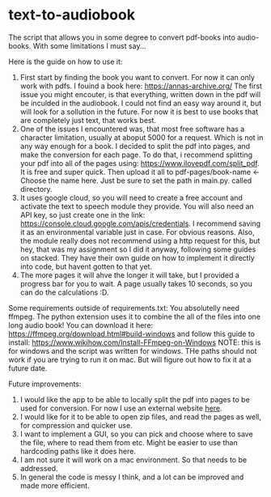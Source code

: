 # text-to-audiobook

The script that allows you in some degree to convert pdf-books into audio-books. With some limitations I must say...

Here is the guide on how to use it:
1. First start by finding the book you want to convert. For now it can only work with pdfs. I fouind a book here: https://annas-archive.org/
The first issue you might encouter, is that everything, written down in the pdf will be inculded in the audiobook. I could not find an easy way around it, but will look for a sollution in the future. For now it is best to use books that are completely just text, that works best. 
2. One of the issues I encountered was, that most free software has a character limitation, usually at aboput 5000 for a request. Which is not in any way enough for a book. I decided to split the pdf into pages, and make the conversion for each page. To do that, i recommend splitting your pdf into all of the pages using: https://www.ilovepdf.com/split_pdf. It is free and super quick. Then upload it all to pdf-pages/book-name <- Choose the name here. Just be sure to set the path in main.py. called directory.
3. It uses google cloud, so you will need to create a free account and activate the text to speech module they provide. You will also need an API key, so just create one in the link: https://console.cloud.google.com/apis/credentials. I recommend saving it as an environmental variable just in case. For obvious reasons. Also, the module really does not recommend using a http request for this, but hey, that was my assignment so I did it anyway, following some guides on stacked. They have their own guide on how to implement it directly into code, but havent gotten to that yet.
4. The more pages it will ahve the longer it will take, but I provided a progress bar for you to wait. A page usually takes 10 seconds, so you can do the calculations :D.

Some requirements outside of requirements.txt:
You absolutelly need ffmpeg. The python extension uses it to combine the all of the files into one long audio book! You can download it here: https://ffmpeg.org/download.html#build-windows and follow this guide to install: https://www.wikihow.com/Install-FFmpeg-on-Windows
NOTE: this is for windows and the script was written for windows. THe paths should not work if you are trying to run it on mac. But will figure out how to fix it at a future date.

Future improvements:
1. I would like the app to be able to locally split the pdf into pages to be used for conversion. For now I use an external website [here](https://www.ilovepdf.com/split_pdf). 
2. I would like for it to be able to open zip files, and read the pages as well, for compression and quicker use.
3. I want to implement a GUI, so you can pick and choose where to save the file, where to read them from etc. Might be easier to use than hardcoding paths like it does here.
4. I am not sure it will work on a mac environment. So that needs to be addressed.
5. In general the code is messy I think, and a lot can be improved and made more efficient.
